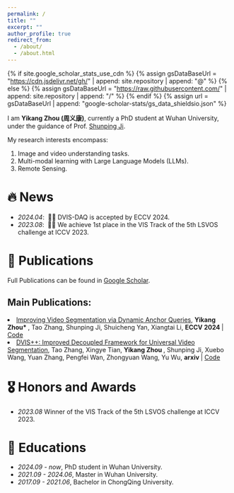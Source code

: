 ```yaml
---
permalink: /
title: ""
excerpt: ""
author_profile: true
redirect_from: 
  - /about/
  - /about.html
---
```


{% if site.google_scholar_stats_use_cdn %}
{% assign gsDataBaseUrl = "https://cdn.jsdelivr.net/gh/" | append: site.repository | append: "@" %}
{% else %}
{% assign gsDataBaseUrl = "https://raw.githubusercontent.com/" | append: site.repository | append: "/" %}
{% endif %}
{% assign url = gsDataBaseUrl | append: "google-scholar-stats/gs_data_shieldsio.json" %}

<span class='anchor' id='about-me'></span>

I am **Yikang Zhou (周义康)**, currently a PhD student at Wuhan University, under the guidance of Prof. [Shunping Ji](https://scholar.google.com/citations?user=FjoRmF4AAAAJ&hl=zh-CN).

My research interests encompass:

1. Image and video understanding tasks.
2. Multi-modal learning with Large Language Models (LLMs).
3. Remote Sensing.

# 🔥 News
- *2024.04*: &nbsp;🎉🎉 DVIS-DAQ is accepted by ECCV 2024. 
- *2023.08*: &nbsp;🎉🎉 We achieve 1st place in the VIS Track of the 5th LSVOS challenge at ICCV 2023.

# 📝 Publications 

Full Publications can be found in [Google Scholar](https://scholar.google.com/citations?user=dZikW2YAAAAJ&hl=zh-CN&oi=sra).

## Main Publications:

<li><a href="https://arxiv.org/pdf/2404.00086">Improving Video Segmentation via Dynamic Anchor Queries</a>,  
     <strong>Yikang Zhou* </strong>, Tao Zhang, Shunping Ji, Shuicheng Yan, Xiangtai Li,
      <strong>ECCV 2024 </strong> | <a href="https://github.com/zhang-tao-whu/DVIS_Plus/tree/main/DVIS_DAQ">Code</a> </li>

<li><a href="https://arxiv.org/abs/2312.13305">DVIS++: Improved Decoupled Framework for Universal Video Segmentation</a>,  
     Tao Zhang, Xingye Tian, <strong>Yikang Zhou </strong>, Shunping Ji, Xuebo Wang, Yuan Zhang, Pengfei Wan, Zhongyuan Wang, Yu Wu,
      <strong>arxiv </strong> | <a href="https://github.com/zhang-tao-whu/DVIS_Plus">Code</a> </li>

# 🎖 Honors and Awards
- *2023.08* Winner of the VIS Track of the 5th LSVOS challenge at ICCV 2023.

# 📖 Educations
- *2024.09 - now*, PhD student in Wuhan University. 
- *2021.09 - 2024.06*, Master in Wuhan University. 
- *2017.09 - 2021.06*, Bachelor in ChongQing University. 
